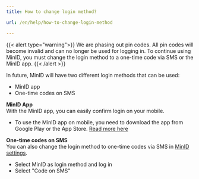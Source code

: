```yaml
---
title: How to change login method?

url: /en/help/how-to-change-login-method

---
```


{{< alert type="warning">}}
We are phasing out pin codes. All pin codes will become invalid and can no longer be used for logging in.
To continue using MinID, you must change the login method to a one-time code via SMS or the MinID app.
{{< /alert >}}

In future, MinID will have two different login methods that can be used:
- MinID app
- One-time codes on SMS

**MinID App**   
With the MinID app, you can easily confirm login on your mobile.
- To use the MinID app on mobile, you need to download the app from Google Play or the App Store. [Read more here](https://minid.no/kom-i-gang/minid-paa-mobil)

**One-time codes on SMS**   
You can also change the login method to one-time codes via SMS in [MinID settings](https://brukerprofil.difi.no/minprofil/minid/).
- Select MinID as login method and log in
- Select "Code on SMS"
